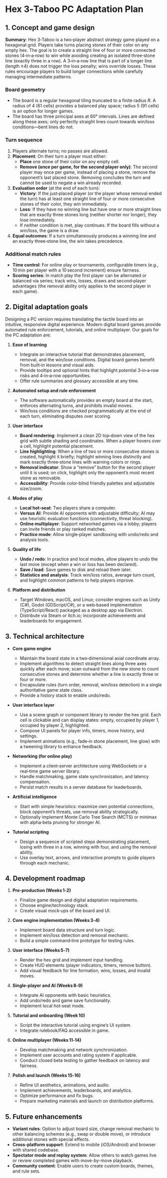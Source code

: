 # Hex 3‑Taboo PC Adaptation Plan

## 1. Concept and game design

**Summary**: Hex 3‑Taboo is a two‑player abstract strategy game played on a hexagonal grid. Players take turns placing stones of their color on any empty hex. The goal is to create a straight line of four or more connected stones (4‑in‑a‑row) to win while avoiding creating an isolated three‑stone line (exactly three in a row). A 3‑in‑a‑row line that is part of a longer line (length ≥4) does not trigger the loss penalty; wins override losses. These rules encourage players to build longer connections while carefully managing intermediate patterns.

### Board geometry

- The board is a regular hexagonal tiling truncated to a finite radius *R*. A radius of 4 (61 cells) provides a balanced play space; radius 5 (91 cells) is an option for longer games.
- The board has three principal axes at 60° intervals. Lines are defined along these axes; only perfectly straight lines count towards win/loss conditions—bent lines do not.

### Turn sequence

1. Players alternate turns; no passes are allowed.
2. **Placement**: On their turn a player must either:
   - **Place** one stone of their color on any empty cell.
   - **Remove (once per game, for the second player only)**: The second player may once per game, instead of placing a stone, remove the opponent’s last placed stone. Removing concludes the turn and cannot be used to negate a win already recorded.
3. **Evaluation order** (at the end of each turn):
   - **Victory**: If the just‑placed player (or the player whose removal ended the turn) has at least one straight line of four or more consecutive stones of their color, they win immediately.
   - **Loss**: If they have no winning line but have one or more straight lines that are exactly three stones long (neither shorter nor longer), they lose immediately.
   - If neither condition is met, play continues. If the board fills without a win/loss, the game is a draw.
4. **Equal outcomes**: If a turn simultaneously produces a winning line and an exactly three‑stone line, the win takes precedence.

### Additional match rules

- **Time control**: For online play or tournaments, configurable timers (e.g., 10 min per player with a 10 second increment) ensure fairness.
- **Scoring series**: In match play the first player can be alternated or balanced via series; track wins, losses, draws and second‑player advantages (the removal ability only applies to the second player in each game).

## 2. Digital adaptation goals

Designing a PC version requires translating the tactile board into an intuitive, responsive digital experience. Modern digital board games provide automated rule enforcement, tutorials, and online multiplayer. Our goals for the PC adaptation are:

1. **Ease of learning**  
   - Integrate an interactive tutorial that demonstrates placement, removal, and the win/lose conditions. Digital board games benefit from built‑in lessons and visual aids.  
   - Provide tooltips and optional hints that highlight potential 3‑in‑a‑row risks and 4‑in‑a‑row opportunities.  
   - Offer rule summaries and glossary accessible at any time.

2. **Automated setup and rule enforcement**  
   - The software automatically provides an empty board at the start, enforces alternating turns, and prohibits invalid moves.  
   - Win/loss conditions are checked programmatically at the end of each turn, eliminating disputes over scoring.

3. **User interface**  
   - **Board rendering**: Implement a clean 2D top‑down view of the hex grid with subtle shading and coordinates. When a player hovers over a cell, highlight potential placement.  
   - **Line highlighting**: When a line of two or more consecutive stones is created, highlight it briefly; highlight winning lines distinctly and mark exactly three‑stone lines with warning colors or rings.  
   - **Removal indicator**: Show a “remove” button for the second player until it is used; on click, highlight only the opponent’s most recent stone as removable.  
   - **Accessibility**: Provide color‑blind friendly palettes and adjustable size/zoom.

4. **Modes of play**  
   - **Local hot‑seat**: Two players share a computer.  
   - **Versus AI**: Provide AI opponents with adjustable difficulty; AI may use heuristic evaluation functions (connectivity, threat blocking).  
   - **Online multiplayer**: Support networked games via a lobby; players can invite friends or play ranked matches.  
   - **Practice mode**: Allow single‑player sandboxing with undo/redo and analysis tools.

5. **Quality of life**  
   - **Undo / redo**: In practice and local modes, allow players to undo the last move (except when a win or loss has been declared).  
   - **Save / load**: Save games to disk and reload them later.  
   - **Statistics and analysis**: Track win/loss ratios, average turn count, and highlight common patterns to help players improve.

6. **Platform and distribution**  
   - Target Windows, macOS, and Linux; consider engines such as Unity (C#), Godot (GDScript/C#), or a web‑based implementation (TypeScript/React) packaged as a desktop app via Electron.  
   - Distribute via Steam or Itch.io; incorporate achievements and leaderboards for engagement.

## 3. Technical architecture

- **Core game engine**  
  - Maintain the board state in a two‑dimensional axial coordinate array.  
  - Implement algorithms to detect straight lines along three axes quickly after each move; scan outward from the new stone to count consecutive stones and determine whether a line is exactly three or four or more.  
  - Encapsulate rules (turn order, removal, win/loss detection) in a single authoritative game state class.  
  - Provide a history stack to enable undo/redo.

- **User interface layer**  
  - Use a scene graph or component library to render the hex grid. Each cell is clickable and can display states: empty, occupied by player 1, occupied by player 2, highlighted.  
  - Compose UI panels for player info, timers, move history, and settings.  
  - Implement animations (e.g., fade‑in stone placement, line glow) with a tweening library to enhance feedback.

- **Networking (for online play)**  
  - Implement a client‑server architecture using WebSockets or a real‑time game server library.  
  - Handle matchmaking, game state synchronization, and latency compensation.  
  - Persist match results in a server database for leaderboards.

- **Artificial intelligence**  
  - Start with simple heuristics: maximize own potential connections, block opponent’s threats, use removal ability strategically.  
  - Optionally implement Monte Carlo Tree Search (MCTS) or minimax with alpha‑beta pruning for stronger AI.

- **Tutorial scripting**  
  - Design a sequence of scripted steps demonstrating placement, losing with three in a row, winning with four, and using the removal ability.  
  - Use overlay text, arrows, and interactive prompts to guide players through each mechanic.

## 4. Development roadmap

1. **Pre‑production (Weeks 1‑2)**  
   - Finalize game design and digital adaptation requirements.  
   - Choose engine/technology stack.  
   - Create visual mock‑ups of the board and UI.

2. **Core engine implementation (Weeks 3‑4)**  
   - Implement board data structure and turn logic.  
   - Implement win/loss detection and removal mechanic.  
   - Build a simple command‑line prototype for testing rules.

3. **User interface (Weeks 5‑7)**  
   - Render the hex grid and implement input handling.  
   - Create HUD elements (player indicators, timers, remove button).  
   - Add visual feedback for line formation, wins, losses, and invalid moves.

4. **Single‑player and AI (Weeks 8‑9)**  
   - Integrate AI opponents with basic heuristics.  
   - Add undo/redo and game save functionality.  
   - Implement local hot‑seat mode.

5. **Tutorial and onboarding (Week 10)**  
   - Script the interactive tutorial using engine’s UI system.  
   - Integrate rulebook/FAQ accessible in game.

6. **Online multiplayer (Weeks 11‑14)**  
   - Develop matchmaking and network synchronization.  
   - Implement user accounts and rating system if applicable.  
   - Conduct closed beta testing to gather feedback on latency and fairness.

7. **Polish and launch (Weeks 15‑16)**  
   - Refine UI aesthetics, animations, and audio.  
   - Implement achievements, leaderboards, and analytics.  
   - Optimize performance and fix bugs.  
   - Prepare marketing materials and launch on distribution platforms.

## 5. Future enhancements

- **Variant rules**: Option to adjust board size, change removal mechanic to other balancing schemes (e.g., swap or double move), or introduce additional stones with special effects.
- **Cross‑platform support**: Extend to mobile (iOS/Android) and browser with shared codebase.
- **Spectator mode and replay system**: Allow others to watch games live or review completed games with move-by-move playback.
- **Community content**: Enable users to create custom boards, themes, and rule sets.
